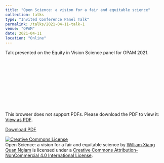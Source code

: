 ```yaml
---
title: "Open Science: a vision for a fair and equitable science"
collection: talks
type: "Invited Conference Panel Talk"
permalink: /talks/2021-04-11-talk-1
venue: "OPAM"
date: 2021-04-11
location: "Online"
---
```


Talk presented on the Equity in Vision Science panel for OPAM 2021.

<object data="https://williamngiam.github.io/files/OPAM2021.pdf" type="application/pdf" width="700px" height="584px">
    <embed src="https://williamngiam.github.io/files/OPAM2021.pdf">
        <p>This browser does not support PDFs. Please download the PDF to view it: <a href="https://williamngiam.github.io/files/OPAM2021.pdf">View as PDF</a>.</p>
    </embed>
</object>

<u><a href="https://williamngiam.github.io/files/OPAM2021.pdf">Download PDF</a></u>

<a rel="license" href="http://creativecommons.org/licenses/by-nc/4.0/"><img alt="Creative Commons License" style="border-width:0" src="https://i.creativecommons.org/l/by-nc/4.0/88x31.png" /></a><br /><span xmlns:dct="http://purl.org/dc/terms/" property="dct:title">Open Science: a vision for a fair and equitable science</span> by <a xmlns:cc="http://creativecommons.org/ns#" href="https://williamngiam.github.io/talks/2021-04-11-talk-1" property="cc:attributionName" rel="cc:attributionURL">William Xiang Quan Ngiam</a> is licensed under a <a rel="license" href="http://creativecommons.org/licenses/by-nc/4.0/">Creative Commons Attribution-NonCommercial 4.0 International License</a>.
